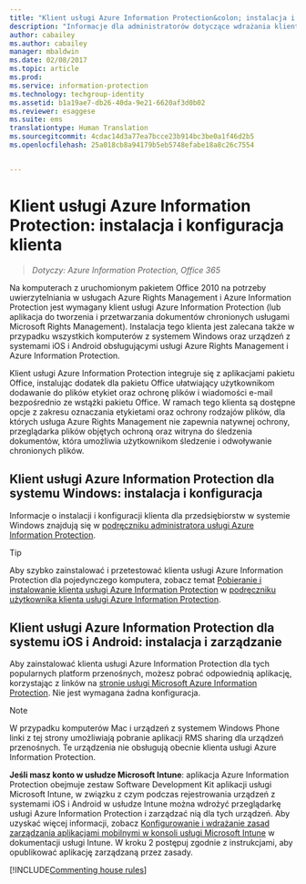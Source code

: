 ```yaml
---
title: "Klient usługi Azure Information Protection&colon; instalacja i konfiguracja klienta | Azure Information Protection"
description: "Informacje dla administratorów dotyczące wdrażania klienta usługi Azure Information Protection na komputerach z systemem Windows i urządzeniach przenośnych."
author: cabailey
ms.author: cabailey
manager: mbaldwin
ms.date: 02/08/2017
ms.topic: article
ms.prod: 
ms.service: information-protection
ms.technology: techgroup-identity
ms.assetid: b1a19ae7-db26-40da-9e21-6620af3d0b02
ms.reviewer: esaggese
ms.suite: ems
translationtype: Human Translation
ms.sourcegitcommit: 4cdac14d3a77ea7bcce23b914bc3be0a1f46d2b5
ms.openlocfilehash: 25a018cb8a94179b5eb5748efabe18a8c26c7554


---
```


# <a name="azure-information-protection-client-installation-and-configuration-for-clients"></a>Klient usługi Azure Information Protection: instalacja i konfiguracja klienta

>*Dotyczy: Azure Information Protection, Office 365*

Na komputerach z uruchomionym pakietem Office 2010 na potrzeby uwierzytelniania w usługach Azure Rights Management i Azure Information Protection jest wymagany klient usługi Azure Information Protection (lub aplikacja do tworzenia i przetwarzania dokumentów chronionych usługami Microsoft Rights Management). Instalacja tego klienta jest zalecana także w przypadku wszystkich komputerów z systemem Windows oraz urządzeń z systemami iOS i Android obsługującymi usługi Azure Rights Management i Azure Information Protection. 

Klient usługi Azure Information Protection integruje się z aplikacjami pakietu Office, instalując dodatek dla pakietu Office ułatwiający użytkownikom dodawanie do plików etykiet oraz ochronę plików i wiadomości e-mail bezpośrednio ze wstążki pakietu Office. W ramach tego klienta są dostępne opcje z zakresu oznaczania etykietami oraz ochrony rodzajów plików, dla których usługa Azure Rights Management nie zapewnia natywnej ochrony, przeglądarka plików objętych ochroną oraz witryna do śledzenia dokumentów, która umożliwia użytkownikom śledzenie i odwoływanie chronionych plików.

## <a name="the-azure-information-protection-client-for-windows-installation-and-configuration"></a>Klient usługi Azure Information Protection dla systemu Windows: instalacja i konfiguracja
Informacje o instalacji i konfiguracji klienta dla przedsiębiorstw w systemie Windows znajdują się w [podręczniku administratora usługi Azure Information Protection](../rms-client/client-admin-guide.md).

> [!TIP]
> Aby szybko zainstalować i przetestować klienta usługi Azure Information Protection dla pojedynczego komputera, zobacz temat [Pobieranie i instalowanie klienta usługi Azure Information Protection](../rms-client/install-client-app.md) w [podręczniku użytkownika klienta usługi Azure Information Protection](../rms-client/client-user-guide.md).

## <a name="the-azure-information-protection-client-for-ios-and-android-installation-and-management"></a>Klient usługi Azure Information Protection dla systemu iOS i Android: instalacja i zarządzanie
Aby zainstalować klienta usługi Azure Information Protection dla tych popularnych platform przenośnych, możesz pobrać odpowiednią aplikację, korzystając z linków na [stronie usługi Microsoft Azure Information Protection](http://go.microsoft.com/fwlink/?LinkId=303970). Nie jest wymagana żadna konfiguracja.

> [!NOTE]
> W przypadku komputerów Mac i urządzeń z systemem Windows Phone linki z tej strony umożliwiają pobranie aplikacji RMS sharing dla urządzeń przenośnych. Te urządzenia nie obsługują obecnie klienta usługi Azure Information Protection.

**Jeśli masz konto w usłudze Microsoft Intune**: aplikacja Azure Information Protection obejmuje zestaw Software Development Kit aplikacji usługi Microsoft Intune, w związku z czym podczas rejestrowania urządzeń z systemami iOS i Android w usłudze Intune można wdrożyć przeglądarkę usługi Azure Information Protection i zarządzać nią dla tych urządzeń. Aby uzyskać więcej informacji, zobacz [Konfigurowanie i wdrażanie zasad zarządzania aplikacjami mobilnymi w konsoli usługi Microsoft Intune](/intune/deploy-use/configure-and-deploy-mobile-application-management-policies-in-the-microsoft-intune-console) w dokumentacji usługi Intune. W kroku 2 postępuj zgodnie z instrukcjami, aby opublikować aplikację zarządzaną przez zasady.

[!INCLUDE[Commenting house rules](../includes/houserules.md)]





<!--HONumber=Feb17_HO2-->


